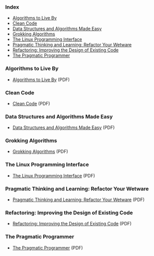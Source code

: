 ### Index

* [Algorithms to Live By](#algorithms-to-live-by)
* [Clean Code](#clean-code)
* [Data Structures and Algorithms Made Easy](#data-structures-and-algorithms-made-easy)
* [Grokking Algorithms](#grokking-algorithms)
* [The Linux Programming Interface](#he-linux-programming-interface)
* [Pragmatic Thinking and Learning: Refactor Your Wetware](#pragmatic-thinking-and-learning-refactor-your-wetware)
* [Refactoring: Improving the Design of Existing Code](#refactoring-improving-the-design-of-existing-code)
* [The Pragmatic Programmer](#the-pragmatic-programmer)


### Algorithms to Live By

* [Algorithms to Live By](https://kolegite.com/EE_library/books_and_lectures/Програмиране/algorithms-to-live-by-the-computer-science-of-tom--annas-archive--libgenrs-nf-3206012.pdf) (PDF)


### Clean Code

* [Clean Code](https://thixalongmy.haugiang.gov.vn/media/1175/clean_code.pdf) (PDF)


### Data Structures and Algorithms Made Easy

* [Data Structures and Algorithms Made Easy](https://kupdf.net/download/data-structures-and-algorithms-made-easy-narasimha-karumanchi_5900a3cedc0d601a4a959e92_pdf) (PDF)


### Grokking Algorithms

* [Grokking Algorithms](https://edu.anarcho-copy.org/Algorithm/grokking-algorithms-illustrated-programmers-curious.pdf) (PDF)


### The Linux Programming Interface

* [The Linux Programming Interface](https://sciencesoftcode.files.wordpress.com/2018/12/the-linux-programming-interface-michael-kerrisk-1.pdf) (PDF)


### Pragmatic Thinking and Learning: Refactor Your Wetware

* [Pragmatic Thinking and Learning: Refactor Your Wetware](https://inprogrammer.com/wp-content/uploads/2022/01/Andy-Hunt-Pragmatic-Thinking-and-Learning_-Refactor-Your-Wetware-Pragmatic-Programmers-2008-Pragmatic-Bookshelf-libgen.lc_.pdf) (PDF)


### Refactoring: Improving the Design of Existing Code

* [Refactoring: Improving the Design of Existing Code](https://dl.ebooksworld.ir/motoman/Refactoring.Improving.the.Design.of.Existing.Code.2nd.edition.www.EBooksWorld.ir.pdf) (PDF)


### The Pragmatic Programmer

* [The Pragmatic Programmer](https://ia802308.us.archive.org/19/items/c-26_20211009/C26.pdf) (PDF)
